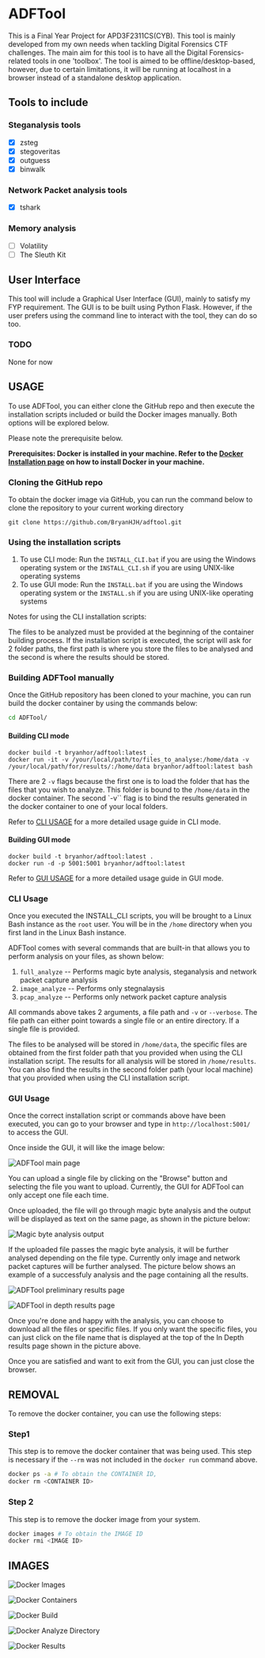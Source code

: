 # ADFTool

This is a Final Year Project for APD3F2311CS(CYB). This tool is mainly developed from my own needs when tackling Digital Forensics CTF challenges. The main aim for this tool is to have all the Digital Forensics-related tools in one 'toolbox'. The tool is aimed to be offline/desktop-based, however, due to certain limitations, it will be running at localhost in a browser instead of a standalone desktop application.

## Tools to include

### Steganalysis tools

- [x] zsteg
- [x] stegoveritas
- [x] outguess
- [x] binwalk

### Network Packet analysis tools

- [x] tshark

### Memory analysis

- [ ] Volatility
- [ ] The Sleuth Kit

## User Interface

This tool will include a Graphical User Interface (GUI), mainly to satisfy my FYP requirement. The GUI is to be built using Python Flask. However, if the user prefers using the command line to interact with the tool, they can do so too.

### TODO

None for now

## USAGE

To use ADFTool, you can either clone the GitHub repo and then execute the installation scripts included or build the Docker images manually. Both options will be explored below.

Please note the prerequisite below.

**Prerequisites: Docker is installed in your machine. Refer to the [Docker Installation page](https://docs.docker.com/engine/install/) on how to install Docker in your machine.**

### Cloning the GitHub repo

To obtain the docker image via GitHub, you can run the command below to clone the repository to your current working directory

`git clone https://github.com/BryanHJH/adftool.git`

### Using the installation scripts

1. To use CLI mode: Run the `INSTALL_CLI.bat` if you are using the Windows operating system or the `INSTALL_CLI.sh` if you are using UNIX-like operating systems
2. To use GUI mode: Run the `INSTALL.bat` if you are using the Windows operating system or the `INSTALL.sh` if you are using UNIX-like operating systems

Notes for using the CLI installation scripts:

The files to be analyzed must be provided at the beginning of the container building process. If the installation script is executed, the script will ask for 2 folder paths, the first path is where you store the files to be analysed and the second is where the results should be stored.

### Building ADFTool manually

Once the GitHub repository has been cloned to your machine, you can run build the docker container by using the commands below:

```bash
cd ADFTool/
```

#### Building CLI mode

```docker
docker build -t bryanhor/adftool:latest .
docker run -it -v /your/local/path/to/files_to_analyse:/home/data -v /your/local/path/for/results/:/home/data bryanhor/adftool:latest bash
```

There are 2 `-v` flags because the first one is to load the folder that has the files that you wish to analyze. This folder is bound to the `/home/data` in the docker container. The second `-v`` flag is to bind the results generated in the docker container to one of your local folders.

Refer to [CLI USAGE](#cli-usage) for a more detailed usage guide in CLI mode.

#### Building GUI mode

```docker
docker build -t bryanhor/adftool:latest .
docker run -d -p 5001:5001 bryanhor/adftool:latest
```

Refer to [GUI USAGE](#gui-usage) for a more detailed usage guide in GUI mode.

### CLI Usage

Once you executed the INSTALL_CLI scripts, you will be brought to a Linux Bash instance as the `root` user. You will be in the `/home` directory when you first land in the Linux Bash instance.

ADFTool comes with several commands that are built-in that allows you to perform analysis on your files, as shown below:

1. `full_analyze` -- Performs magic byte analysis, steganalysis and network packet capture analysis
2. `image_analyze` -- Performs only stegnalaysis
3. `pcap_analyze` -- Performs only network packet capture analysis

All commands above takes 2 arguments, a file path and `-v` or `--verbose`. The file path can either point towards a single file or an entire directory. If a single file is provided.

The files to be analysed will be stored in `/home/data`, the specific files are obtained from the first folder path that you provided when using the CLI installation script.
The results for all analysis will be stored in `/home/results`. You can also find the results in the second folder path (your local machine) that you provided when using the CLI installation script.

### GUI Usage

Once the correct installation script or commands above have been executed, you can go to your browser and type in `http://localhost:5001/` to access the GUI.

Once inside the GUI, it will like the image below:

![ADFTool main page](/README_pictures/ADFTool_main_page.png)

You can upload a single file by clicking on the "Browse" button and selecting the file you want to upload. Currently, the GUI for ADFTool can only accept one file each time. 

Once uploaded, the file will go through magic byte analysis and the output will be displayed as text on the same page, as shown in the picture below:

![Magic byte analysis output](/README_pictures/ADFTool_magic_byte_output.png)

If the uploaded file passes the magic byte analysis, it will be further analysed depending on the file type. Currently only image and network packet captures will be further analysed. The picture below shows an example of a successfuly analysis and the page containing all the results.

![ADFTool preliminary results page](/README_pictures/ADFTool_initial_analysis_output.png)

![ADFTool in depth results page](/README_pictures/ADFTool_indepth_analysis_output.png)

Once you're done and happy with the analysis, you can choose to download all the files or specific files. If you only want the specific files, you can just click on the file name that is displayed at the top of the In Depth results page shown in the picture above. 

Once you are satisfied and want to exit from the GUI, you can just close the browser.

## REMOVAL

To remove the docker container, you can use the following steps:

### Step1

This step is to remove the docker container that was being used. This step is necessary if the `--rm` was not included in the `docker run` command above.

```bash
docker ps -a # To obtain the CONTAINER ID, 
docker rm <CONTAINER ID>
```

### Step 2

This step is to remove the docker image from your system.

```bash
docker images # To obtain the IMAGE ID
docker rmi <IMAGE ID>
```

## IMAGES

![Docker Images](README_pictures/docker_images.png)

![Docker Containers](README_pictures/docker_container_1.png)

![Docker Build](README_pictures/docker_build.png)

![Docker Analyze Directory](README_pictures/docker_analyze_directory.png)

![Docker Results](README_pictures/docker_results.png)

